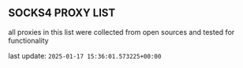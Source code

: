 ## SOCKS4 PROXY LIST

all proxies in this list were collected from open sources and tested for functionality

last update: `2025-01-17 15:36:01.573225+00:00`
